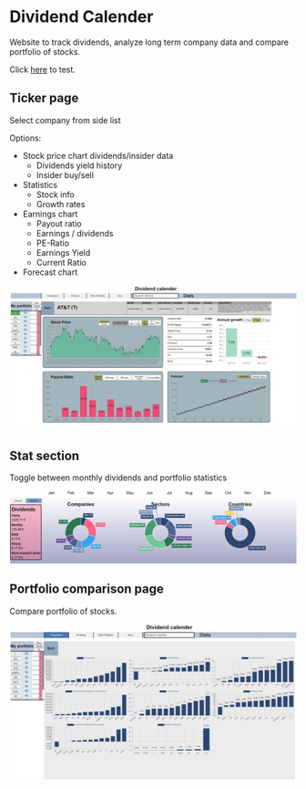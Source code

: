 # Dividend Calender

Website to track dividends, analyze long term company data and compare portfolio of stocks.

Click [here](https://37q9t.csb.app/) to test.

## Ticker page 
Select company from side list

Options:
* Stock price chart dividends/insider data
    * Dividends yield history
    * Insider buy/sell
* Statistics
    * Stock info
    * Growth rates
* Earnings chart
    * Payout ratio
    * Earnings / dividends
    * PE-Ratio
    * Earnings Yield
    * Current Ratio
* Forecast chart

![Markdown](./public/tickerInfoSection.jpg)

## Stat section
Toggle between monthly dividends and portfolio statistics


![Markdown](./public/statSection.jpg)

## Portfolio comparison page

Compare portfolio of stocks.

![Markdown](./public/comparisonPage.jpg)





